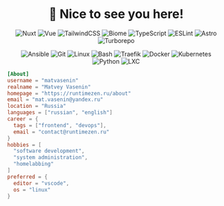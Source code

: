 <h1 align=center>
  👋 Nice to see you here!
</h1>

<p align=center>
  <img alt="Nuxt" src="https://img.shields.io/badge/Nuxt-00DC82?style=flat-square&logo=nuxt&logoColor=white">
  <img alt="Vue" src="https://img.shields.io/badge/Vue-4FC08D?style=flat-square&logo=vuedotjs&logoColor=white">
  <img alt="TailwindCSS" src="https://img.shields.io/badge/TailwindCSS-06B6D4?style=flat-square&logo=tailwindcss&logoColor=white">
  <img alt="Biome" src="https://img.shields.io/badge/Biome-60A5FA?style=flat-square&logo=biome&logoColor=white">
  <img alt="TypeScript" src="https://img.shields.io/badge/TypeScript-3178C6?style=flat-square&logo=typescript&logoColor=white">
  <img alt="ESLint" src="https://img.shields.io/badge/ESLint-4B32C3?style=flat-square&logo=eslint&logoColor=white">
  <img alt="Astro" src="https://img.shields.io/badge/Astro-BC52EE?style=flat-square&logo=astro&logoColor=white">
  <img alt="Turborepo" src="https://img.shields.io/badge/Turborepo-FF1E56?style=flat-square&logo=turborepo&logoColor=white">
</p>
<p align=center>
  <img alt="Ansible" src="https://img.shields.io/badge/Ansible-EE0000?style=flat-square&logo=ansible&logoColor=white">
  <img alt="Git" src="https://img.shields.io/badge/Git-F05032?style=flat-square&logo=git&logoColor=white">
  <img alt="Linux" src="https://img.shields.io/badge/Linux-c99703?style=flat-square&logo=linux&logoColor=white">
  <img alt="Bash" src="https://img.shields.io/badge/Bash-4EAA25?style=flat-square&logo=gnubash&logoColor=white">
  <img alt="Traefik" src="https://img.shields.io/badge/Traefik-24A1C1?style=flat-square&logo=traefik-proxy&logoColor=white">
  <img alt="Docker" src="https://img.shields.io/badge/Docker-2496ED?style=flat-square&logo=docker&logoColor=white">
  <img alt="Kubernetes" src="https://img.shields.io/badge/Kubernetes-326CE5?style=flat-square&logo=kubernetes&logoColor=white">
  <img alt="Python" src="https://img.shields.io/badge/Python-3776AB?style=flat-square&logo=python&logoColor=white">
  <img alt="LXC" src="https://img.shields.io/badge/LXC-333333?style=flat-square&logo=linuxcontainers&logoColor=white">
</p>

```toml
[About]
username = "matvasenin"
realname = "Matvey Vasenin"
homepage = "https://runtimezen.ru/about"
email = "mat.vasenin@yandex.ru"
location = "Russia"
languages = ["russian", "english"]
career = {
  tags = ["frontend", "devops"],
  email = "contact@runtimezen.ru"
}
hobbies = [
  "software development",
  "system administration",
  "homelabbing"
]
preferred = {
  editor = "vscode",
  os = "linux"
}
```
